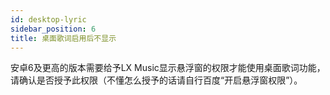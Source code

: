 ```yaml
---
id: desktop-lyric
sidebar_position: 6
title: 桌面歌词启用后不显示
---
```



安卓6及更高的版本需要给予LX Music显示悬浮窗的权限才能使用桌面歌词功能，请确认是否授予此权限（不懂怎么授予的话请自行百度“开启悬浮窗权限”）。
